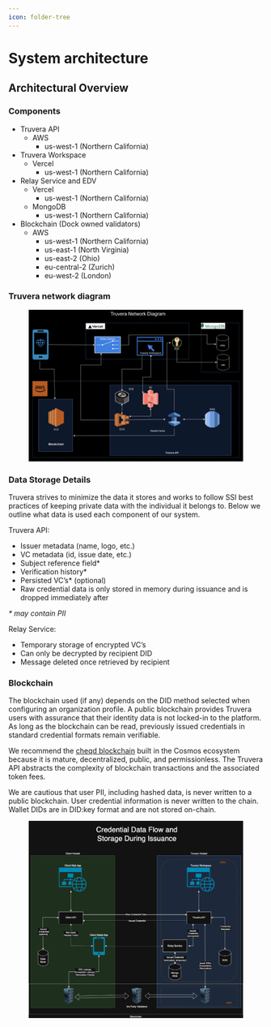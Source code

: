 ```yaml
---
icon: folder-tree
---
```


# System architecture

## Architectural Overview

### Components

* Truvera API
  * AWS
    * us-west-1 (Northern California)
* Truvera Workspace
  * Vercel
    * us-west-1 (Northern California)
* Relay Service and EDV
  * Vercel
    * us-west-1 (Northern California)
  * MongoDB
    * us-west-1 (Northern California)
* Blockchain (Dock owned validators)
  * AWS
    * us-west-1 (Northern California)
    * us-east-1 (North Virginia)
    * us-east-2 (Ohio)
    * eu-central-2 (Zurich)
    * eu-west-2 (London)

### Truvera network diagram

<figure><img src="../.gitbook/assets/Screenshot 2024-12-23 at 13.17.00.png" alt=""><figcaption></figcaption></figure>

### Data Storage Details

Truvera strives to minimize the data it stores and works to follow SSI best practices of keeping private data with the individual it belongs to. Below we outline what data is used each component of our system.

Truvera API:

* Issuer metadata (name, logo, etc.)
* VC metadata (id, issue date, etc.)
* Subject reference field\*
* Verification history\*
* Persisted VC’s\* (optional)
* Raw credential data is only stored in memory during issuance and is dropped immediately after

_\* may contain PII_

Relay Service:

* Temporary storage of encrypted VC’s
* Can only be decrypted by recipient DID
* Message deleted once retrieved by recipient

### Blockchain

The blockchain used (if any) depends on the DID method selected when configuring an organization profile. A public blockchain provides Truvera users with assurance that their identity data is not locked-in to the platform. As long as the blockchain can be read, previously issued credentials in standard credential formats remain verifiable.

We recommend the [cheqd blockchain](https://cheqd.io/) built in the Cosmos ecosystem because it is mature, decentralized, public, and permissionless. The Truvera API abstracts the complexity of blockchain transactions and the associated token fees.

We are cautious that user PII, including hashed data, is never written to a public blockchain. User credential information is never written to the chain. Wallet DIDs are in DID:key format and are not stored on-chain.

<figure><img src="../.gitbook/assets/Truvera Client Architecture - Data Sovereignty.drawio.png" alt=""><figcaption></figcaption></figure>

